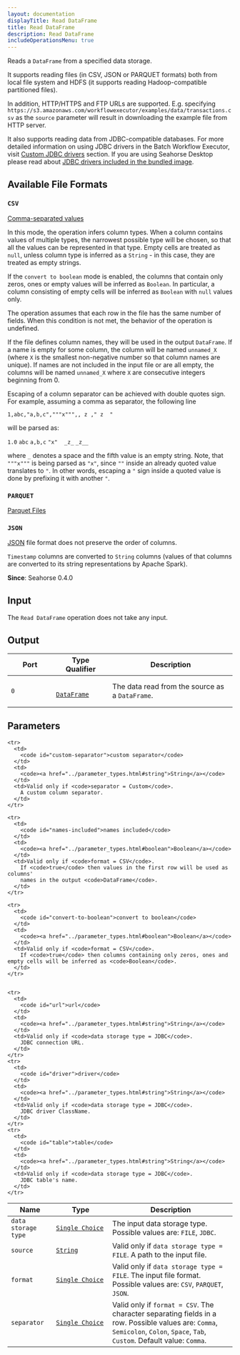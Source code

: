 ```yaml
---
layout: documentation
displayTitle: Read DataFrame
title: Read DataFrame
description: Read DataFrame
includeOperationsMenu: true
---
```


Reads a `DataFrame` from a specified data storage.

It supports reading files (in CSV, JSON or PARQUET formats) both from local file system and
HDFS (it supports reading Hadoop-compatible partitioned files).

In addition, HTTP/HTTPS and FTP URLs are supported. E.g. specifying
``https://s3.amazonaws.com/workflowexecutor/examples/data/transactions.csv`` as the ``source`` parameter will result
in downloading the example file from HTTP server.

It also supports reading data from JDBC-compatible databases.
For more detailed information on using JDBC drivers in the Batch Workflow Executor, visit
[Custom JDBC drivers](../batch_workflow_executor_overview.html#custom-jdbc-drivers) section.
If you are using Seahorse Desktop please read about
[JDBC drivers included in the bundled image](../bundled_image_overview.html#bundled-jdbc-drivers).

## Available File Formats

### `CSV`
<a target="_blank" href="https://en.wikipedia.org/wiki/Comma-separated_values">Comma-separated values</a>

In this mode, the operation infers column types.
When a column contains values of multiple types, the narrowest possible type will be chosen,
so that all the values can be represented in that type.
Empty cells are treated as ``null``, unless column type is inferred as a ``String`` - in this
case, they are treated as empty strings.

If the `convert to boolean` mode is enabled, the columns that contain only zeros, ones or empty values will be
inferred as `Boolean`.
In particular, a column consisting of empty cells will be inferred as ``Boolean`` with ``null`` values only.

The operation assumes that each row in the file has the same number of fields.
When this condition is not met, the behavior of the operation is undefined.

If the file defines column names, they will be used in the output `DataFrame`.
If a name is empty for some column, the column will
be named ``unnamed_X`` (where ``X`` is the smallest non-negative number so that
column names are unique). If names are not included in the input file
or are all empty, the columns will be named ``unnamed_X`` where ``X`` are
consecutive integers beginning from 0.

Escaping of a column separator can be achieved with double quotes sign.
For example, assuming a comma as separator, the following line

<code>1,abc,"a,b,c","""x""",, z ," z&nbsp;&nbsp;"</code>

will be parsed as:

``1.0``  ``abc``  ``a,b,c``  ``"x"`` <code>&nbsp;</code> ``_z_``  ``_z__``

where ``_`` denotes a space and the fifth value is an empty string. Note, that ``"""x"""`` is being
parsed as ``"x"``, since ``""`` inside an already quoted value translates to ``"``. In other words,
escaping a ``"`` sign inside a quoted value is done by prefixing it with another ``"``.

### `PARQUET`
<a target="_blank" href="http://spark.apache.org/docs/1.6.0/sql-programming-guide.html#parquet-files">Parquet Files</a>

### `JSON`
<a target="_blank" href="https://en.wikipedia.org/wiki/JSON">JSON</a>
file format does not preserve the order of columns.

`Timestamp` columns are converted to `String` columns
(values of that columns are converted to its string representations by Apache Spark).


**Since**: Seahorse 0.4.0

## Input

The `Read DataFrame` operation does not take any input.

## Output

<table>
  <thead>
    <tr>
      <th style="width:20%">Port</th>
      <th style="width:25%">Type Qualifier</th>
      <th style="width:55%">Description</th>
    </tr>
  </thead>
  <tbody>
    <tr>
      <td>
        <code>0</code>
      </td>
      <td>
        <code>
          <a href="../classes/dataframe.html">DataFrame</a>
        </code>
      </td>
      <td>The data read from the source as a <code>DataFrame</code>.</td>
    </tr>
  </tbody>
</table>


## Parameters

<table class="table">
  <thead>
    <tr>
      <th style="width:20%">Name</th>
      <th style="width:25%">Type</th>
      <th style="width:55%">Description</th>
    </tr>
  </thead>
  <tbody>
    <tr>
      <td>
        <code id="data-storage-type">data storage type</code>
      </td>
      <td>
        <code><a href="../parameter_types.html#single-choice">Single Choice</a></code>
      </td>
      <td>The input data storage type. Possible values are:
        <code>FILE</code>, <code>JDBC</code>.
      </td>
    </tr>
    <tr>
      <td>
        <code id="source">source</code>
      </td>
      <td>
        <code><a href="../parameter_types.html#string">String</a></code>
      </td>
      <td>Valid only if <code>data storage type = FILE</code>.
        A path to the input file.
      </td>
    </tr>
    <tr>
      <td>
        <code id="format">format</code>
      </td>
      <td>
        <code><a href="../parameter_types.html#single-choice">Single Choice</a></code>
      </td>
      <td>Valid only if <code>data storage type = FILE</code>.
        The input file format. Possible values are:
        <code>CSV</code>, <code>PARQUET</code>, <code>JSON</code>.
      </td>
    </tr>
    <tr>
      <td>
        <code id="separator">separator</code>
      </td>
      <td>
        <code><a href="../parameter_types.html#single-choice">Single Choice</a></code>
      </td>
      <td>Valid only if <code>format = CSV</code>.
        The character separating fields in a row. Possible values are:
        <code>Comma</code>, <code>Semicolon</code>, <code>Colon</code>,
        <code>Space</code>, <code>Tab</code>, <code>Custom</code>.
        Default value: <code>Comma</code>.
      </td>
    </tr>

    <tr>
      <td>
        <code id="custom-separator">custom separator</code>
      </td>
      <td>
        <code><a href="../parameter_types.html#string">String</a></code>
      </td>
      <td>Valid only if <code>separator = Custom</code>.
        A custom column separator.
      </td>
    </tr>

    <tr>
      <td>
        <code id="names-included">names included</code>
      </td>
      <td>
        <code><a href="../parameter_types.html#boolean">Boolean</a></code>
      </td>
      <td>Valid only if <code>format = CSV</code>.
        If <code>true</code> then values in the first row will be used as columns'
        names in the output <code>DataFrame</code>.
      </td>
    </tr>

    <tr>
      <td>
        <code id="convert-to-boolean">convert to boolean</code>
      </td>
      <td>
        <code><a href="../parameter_types.html#boolean">Boolean</a></code>
      </td>
      <td>Valid only if <code>format = CSV</code>.
        If <code>true</code> then columns containing only zeros, ones and empty cells will be inferred as <code>Boolean</code>.
      </td>
    </tr>


    <tr>
      <td>
        <code id="url">url</code>
      </td>
      <td>
        <code><a href="../parameter_types.html#string">String</a></code>
      </td>
      <td>Valid only if <code>data storage type = JDBC</code>.
        JDBC connection URL.
      </td>
    </tr>
    <tr>
      <td>
        <code id="driver">driver</code>
      </td>
      <td>
        <code><a href="../parameter_types.html#string">String</a></code>
      </td>
      <td>Valid only if <code>data storage type = JDBC</code>.
        JDBC driver ClassName.
      </td>
    </tr>
    <tr>
      <td>
        <code id="table">table</code>
      </td>
      <td>
        <code><a href="../parameter_types.html#string">String</a></code>
      </td>
      <td>Valid only if <code>data storage type = JDBC</code>.
        JDBC table's name.
      </td>
    </tr>
  </tbody>
</table>
